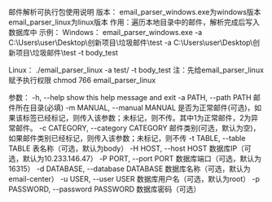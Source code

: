 邮件解析可执行包使用说明
版本：  email_parser_windows.exe为windows版本
        email_parser_linux为linux版本
作用：遍历本地目录中的邮件，解析完成后写入数据库中
示例：
Windows：
email_parser_windows.exe -a C:\Users\user\Desktop\创新项目\垃圾邮件\test -a C:\Users\user\Desktop\创新项目\垃圾邮件\test -t body_test
 
Linux：
./email_parser_linux -a test/ -t body_test
注：先给email_parser_linux赋予执行权限 chmod 766 email_parser_linux
 
参数： 
  -h, --help            show this help message and exit
  -a PATH, --path PATH  邮件所在目录(必填)
  -m MANUAL, --manual MANUAL
     是否为正常邮件(可选)，如果该标签已经标记，则传入该参数；未标记，则不传。其中1为正常邮件，2为异常邮件。
  -c CATEGORY, --category CATEGORY
    邮件类别(可选，默认为空)，如果邮件类别已经标记，则传入该参数；未标记，则不传
  -t TABLE, --table TABLE
    表名称（可选，默认为body）
  -H HOST, --host HOST  数据库IP（可选，默认为10.233.146.47）
  -P PORT, --port PORT  数据库端口（可选，默认为16315）
  -d DATABASE, --database DATABASE
      数据库名称（可选，默认为email-center）
  -u USER, --user USER  数据库用户名（可选，默认为root）
  -p PASSWORD, --password PASSWORD
       数据库密码（可选）
